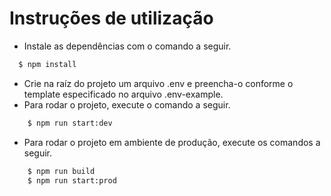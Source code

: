 # Instruções de utilização

  - Instale as dependências com o comando a seguir.
  ```sh
    $ npm install
 ```
  - Crie na raíz do projeto um arquivo .env e preencha-o conforme o template especificado no arquivo .env-example.
- Para rodar o projeto, execute o comando a seguir.
```sh
    $ npm run start:dev
 ```
- Para rodar o projeto em ambiente de produção, execute os comandos a seguir.
```sh
    $ npm run build
    $ npm run start:prod
 ```